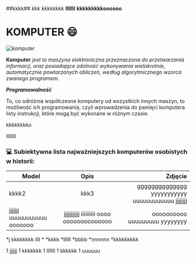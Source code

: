 ##kkkk##
*kkk*
_kkkkkkkk_
**lllllll**
**kkkkkkkkkoooooo**


# KOMPUTER :smile:

![komputer](pics/komputer1.jpg)

**Komputer** *jest to maszyna elektroniczna przeznaczona do przetwarzania informacji, oraz posiadające zdolność wykonywania wielokrotnie, automatycznie powtarzanych obliczeń, według algorytmicznego wzorca zwanego programem.*

**_Programowalność_**

To, co odróżnia współczesne komputery od wszystkich innych maszyn, to możliwość ich programowania, czyli wprowadzenia do pamięci komputera listy instrukcji, które mogą być wykonane w różnym czasie.

kkkkkkkko

llllllll
### :computer: Subiektywna lista najważniejszych komputerów osobistych w historii:
| Model      | Opis           | Zdjęcie  |
| ------------- |:-------------:| -----:|
|kkkk2|kkk3|gggggggggggggg yyyyyyyyyyy uuuuuuuuuuuu jjjjjjjj|
|jjjjjjj uuuuuuuuuuu ooooooo | jjjjjjjjjjj iiiiiiiiii oooo   oooooooooooooo| oooooooooo uuuuuuuuu yyyyyyyy|
*j kkkkkkkk llll *
*kkkk
*llllll
*bbbb
  *nnnnnn
  *kkkkkkkkk


1 jjjjjj
1 kkkkkkk
1 lllllll
 1 kkkkkk
 1 uuuuuu
